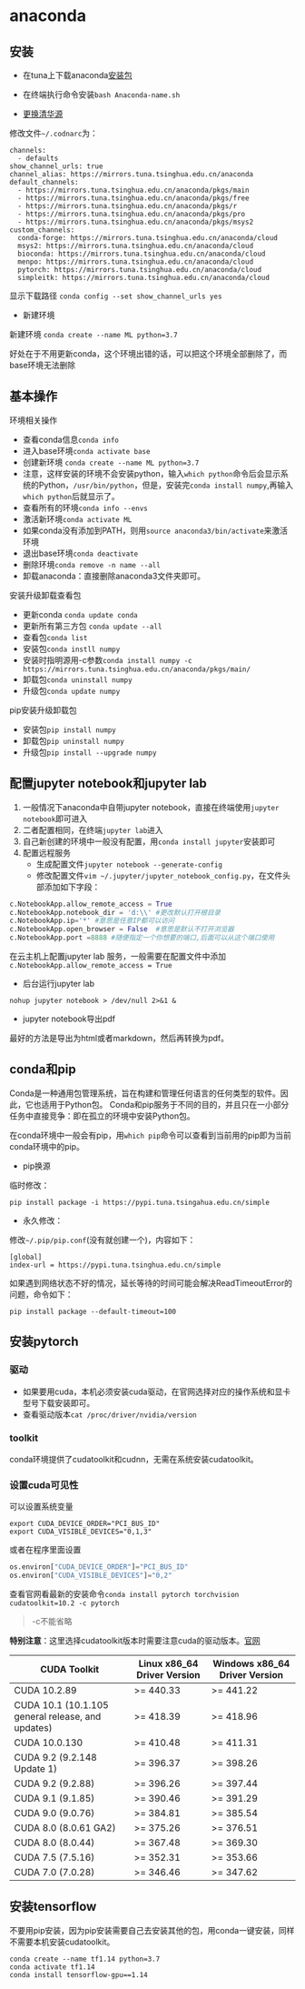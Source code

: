 # anaconda

## 安装

* 在tuna上下载anaconda[安装包](https://mirrors.tuna.tsinghua.edu.cn/anaconda/archive)

* 在终端执行命令安装`bash Anaconda-name.sh`

* [更换清华源](https://mirrors.tuna.tsinghua.edu.cn/help/anaconda/)

修改文件`~/.codnarc`为：

```
channels:
  - defaults
show_channel_urls: true
channel_alias: https://mirrors.tuna.tsinghua.edu.cn/anaconda
default_channels:
  - https://mirrors.tuna.tsinghua.edu.cn/anaconda/pkgs/main
  - https://mirrors.tuna.tsinghua.edu.cn/anaconda/pkgs/free
  - https://mirrors.tuna.tsinghua.edu.cn/anaconda/pkgs/r
  - https://mirrors.tuna.tsinghua.edu.cn/anaconda/pkgs/pro
  - https://mirrors.tuna.tsinghua.edu.cn/anaconda/pkgs/msys2
custom_channels:
  conda-forge: https://mirrors.tuna.tsinghua.edu.cn/anaconda/cloud
  msys2: https://mirrors.tuna.tsinghua.edu.cn/anaconda/cloud
  bioconda: https://mirrors.tuna.tsinghua.edu.cn/anaconda/cloud
  menpo: https://mirrors.tuna.tsinghua.edu.cn/anaconda/cloud
  pytorch: https://mirrors.tuna.tsinghua.edu.cn/anaconda/cloud
  simpleitk: https://mirrors.tuna.tsinghua.edu.cn/anaconda/cloud
```

显示下载路径
`conda config --set show_channel_urls yes`

* 新建环境

新建环境
`conda create --name ML python=3.7`

好处在于不用更新conda，这个环境出错的话，可以把这个环境全部删除了，而base环境无法删除

## 基本操作

环境相关操作

* 查看conda信息`conda info`
* 进入base环境`conda activate base`
* 创建新环境 `conda create --name ML python=3.7`
* 注意，这样安装的环境不会安装python，输入`which python`命令后会显示系统的Python，`/usr/bin/python`，但是，安装完`conda install numpy`,再输入`which python`后就显示了。
* 查看所有的环境`conda info --envs`
* 激活新环境`conda activate ML`
* 如果conda没有添加到PATH，则用`source anaconda3/bin/activate`来激活环境
* 退出base环境`conda deactivate`
* 删除环境`conda remove -n name --all`
* 卸载anaconda：直接删除anaconda3文件夹即可。

安装升级卸载查看包
* 更新conda `conda update conda`
* 更新所有第三方包 `conda update --all`
* 查看包`conda list`
* 安装包`conda instll numpy`
* 安装时指明源用-c参数`conda install numpy -c https://mirrors.tuna.tsinghua.edu.cn/anaconda/pkgs/main/`
* 卸载包`conda uninstall numpy`
* 升级包`conda update numpy`

pip安装升级卸载包
* 安装包`pip install numpy`
* 卸载包`pip uninstall numpy`
* 升级包`pip install --upgrade numpy`

## 配置jupyter notebook和jupyter lab

1. 一般情况下anaconda中自带jupyter notebook，直接在终端使用`jupyter notebook`即可进入
2. 二者配置相同，在终端`jupyter lab`进入
3. 自己新创建的环境中一般没有配置，用`conda install jupyter`安装即可
4. 配置远程服务
    * 生成配置文件`jupyter notebook --generate-config`
    * 修改配置文件`vim ~/.jupyter/jupyter_notebook_config.py`，在文件头部添加如下字段：

```python
c.NotebookApp.allow_remote_access = True
c.NotebookApp.notebook_dir = 'd:\\' #更改默认打开根目录
c.NotebookApp.ip='*' #意思是任意IP都可以访问
c.NotebookApp.open_browser = False  #意思是默认不打开浏览器
c.NotebookApp.port =8888 #随便指定一个你想要的端口,后面可以从这个端口使用
```

在云主机上配置jupyter lab 服务，一般需要在配置文件中添加
`c.NotebookApp.allow_remote_access = True`

* 后台运行jupyter lab

`nohup jupyter notebook > /dev/null 2>&1 &`

* jupyter notebook导出pdf

最好的方法是导出为html或者markdown，然后再转换为pdf。

## conda和pip

Conda是一种通用包管理系统，旨在构建和管理任何语言的任何类型的软件。因此，它也适用于Python包。
Conda和pip服务于不同的目的，并且只在一小部分任务中直接竞争：即在孤立的环境中安装Python包。

在conda环境中一般会有pip，用`which pip`命令可以查看到当前用的pip即为当前conda环境中的pip。

* pip换源

临时修改：

`pip install package -i https://pypi.tuna.tsingahua.edu.cn/simple`

* 永久修改：

修改` ~/.pip/pip.conf `(没有就创建一个)，内容如下：

```
[global]
index-url = https://pypi.tuna.tsinghua.edu.cn/simple
```

如果遇到网络状态不好的情况，延长等待的时间可能会解决ReadTimeoutError的问题，命令如下：

`pip install package --default-timeout=100`

## 安装pytorch


### 驱动
* 如果要用cuda，本机必须安装cuda驱动，在官网选择对应的操作系统和显卡型号下载安装即可。
* 查看驱动版本`cat /proc/driver/nvidia/version`

### toolkit

conda环境提供了cudatoolkit和cudnn，无需在系统安装cudatoolkit。

### 设置cuda可见性

可以设置系统变量
```
export CUDA_DEVICE_ORDER="PCI_BUS_ID"
export CUDA_VISIBLE_DEVICES="0,1,3"
```

或者在程序里面设置

```python
os.environ["CUDA_DEVICE_ORDER"]="PCI_BUS_ID"
os.environ["CUDA_VISIBLE_DEVICES"]="0,2"
```

查看官网看最新的安装命令`conda install pytorch torchvision cudatoolkit=10.2 -c pytorch`
> -c不能省略

**特别注意**：这里选择cudatoolkit版本时需要注意cuda的驱动版本。[官网](https://docs.nvidia.com/cuda/cuda-toolkit-release-notes/index.html)

| CUDA Toolkit                                      | Linux x86_64 Driver Version | Windows x86_64 Driver Version |
| ------------------------------------------------- | --------------------------- | ----------------------------- |
| CUDA 10.2.89                                      | >= 440.33                   | >= 441.22                     |
| CUDA 10.1 (10.1.105 general release, and updates) | >= 418.39                   | >= 418.96                     |
| CUDA 10.0.130                                     | >= 410.48                   | >= 411.31                     |
| CUDA 9.2 (9.2.148 Update 1)                       | >= 396.37                   | >= 398.26                     |
| CUDA 9.2 (9.2.88)                                 | >= 396.26                   | >= 397.44                     |
| CUDA 9.1 (9.1.85)                                 | >= 390.46                   | >= 391.29                     |
| CUDA 9.0 (9.0.76)                                 | >= 384.81                   | >= 385.54                     |
| CUDA 8.0 (8.0.61 GA2)                             | >= 375.26                   | >= 376.51                     |
| CUDA 8.0 (8.0.44)                                 | >= 367.48                   | >= 369.30                     |
| CUDA 7.5 (7.5.16)                                 | >= 352.31                   | >= 353.66                     |
| CUDA 7.0 (7.0.28)                                 | >= 346.46                   | >= 347.62                     |

## 安装tensorflow

不要用pip安装，因为pip安装需要自己去安装其他的包，用conda一键安装，同样不需要本机安装cudatoolkit。

```
conda create --name tf1.14 python=3.7
conda activate tf1.14
conda install tensorflow-gpu==1.14
```
